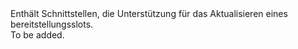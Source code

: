 <Namespace Name="Microsoft.Azure.Management.AppService.Fluent.DeploymentSlot.Update">
  <Docs>
    <summary>Enthält Schnittstellen, die Unterstützung für das Aktualisieren eines bereitstellungsslots.</summary> 
    <remarks>To be added.</remarks>
  </Docs>
</Namespace>
